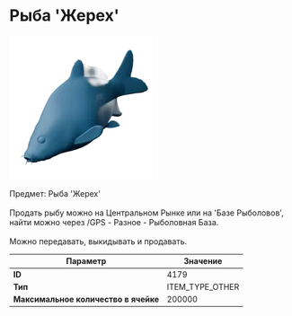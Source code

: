 # Рыба 'Жерех'

![Item Image](../img/4179.webp?raw=true)

Предмет: Рыба 'Жерех'<br><br>Продать рыбу можно на Центральном Рынке или на 'Базе Рыболовов', <br>найти можно через /GPS - Разное - Рыболовная База.<br><br>Можно передавать, выкидывать и продавать.


| Параметр | Значение |
|----------|----------|
| **ID** | 4179 |
| **Тип** | ITEM_TYPE_OTHER |
| **Максимальное количество в ячейке** | 200000 |

